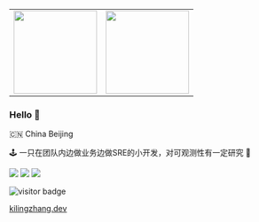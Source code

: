 <table cellpadding="10">
    <tr>
        <td style="text-align: center;">
            <image src="https://github-readme-stats.vercel.app/api?username=kilingzhang&show_icons=true&layout=compact" height="150" />
        </td>
        <td style="text-align: center;">
            <image src="https://github-readme-stats.vercel.app/api/top-langs/?username=kilingzhang&show_icons=true&layout=compact&hide=vue,javascript,html,css,cmake,m4,python" height="150" />
        </td>
    </tr>
</table>


### Hello 👋

🇨🇳 China Beijing

🕹 一只在团队内边做业务边做SRE的小开发，对可观测性有一定研究 🔭

<img  src="https://img.shields.io/badge/go-%2300ADD8.svg?&style=plastic&logo=go&logoColor=white"/> <img src="https://img.shields.io/badge/php-%23777BB4.svg?&style=plastic&logo=php&logoColor=white"/> <img  src="https://img.shields.io/badge/react-%2300ADD8.svg?&style=plastic&logo=react&logoColor=white"/>


<!--<img src="https://visitor-badge.glitch.me/badge?page_id=kilingzhang.kilingzhang" alt="visitor badge"/>-->
<img src="https://visitor-badge.laobi.icu/badge?page_id=kilingzhang.kilingzhang" alt="visitor badge"/>       




[kilingzhang.dev](https://kilingzhang.dev)
